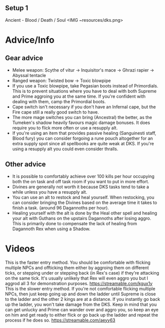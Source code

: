 ## Setup 1
Ancient - Blood / Death / Soul
<IMG ~resources/dks.png>

# Advice/Info

## Gear advice
- Melee weapon: Scythe of vitur → Inquisitor's mace → Ghrazi rapier → Abyssal tentacle
- Ranged weapon: Twisted bow → Toxic blowpipe
- If you use a Toxic blowpipe, take Pegasian boots instead of Primordials. This is to prevent situations where you have to deal with both Supreme and Prime aggroing you at the same time. If you're confident with dealing with them, camp the Primordial boots.
- Cape switch isn't necessary if you don't have an Infernal cape, but the Fire cape still a really good switch to have.
- The more mage switches you can bring (Ancestral) the better, as the Tumeken's shadow heavily favours magic damage bonuses. It does require you to flick more often or use a resupply alt.
- If you're using an item that provides passive healing (Sanguinesti staff, Blood fury) you can consider forgoing a rune pouch altogether for an extra supply spot since all spellbooks are quite weak at DKS. If you're using a resupply alt you could even consider thralls.

## Other advice
- It is possible to comfortably achieve over 100 kills per hour occupying both the on task and off task room if you want to put in more effort. 
- Divines are generally not worth it because DKS tasks tend to take a while unless you have a resupply alt.
- You can use an alt to restock and heal yourself. When restocking, you can consider bringing the Divines based on the average time it takes to finish a task. (around 96 Dagannoths per hour).
- Healing yourself with the alt is done by the Heal other spell and healing your alt with Guthans on the upstairs Dagannoths after losing aggro. This is primarily done to compensate the lack of healing from Dagannoth Rex when using a Shadow.

# Videos
This is the faster entry method. You should be comfortable with flicking multiple NPCs and offticking them either by aggroing them on different ticks, or stepping under or stepping back (in Rex's case) if they're attacking on the same tick. It's usually unlikely that Rex will even aggro you but I aggrod all 3 for demonstration purposes.
https://streamable.com/kgux1y
This is the slower entry method. If you're not comfortable flicking multiple NPCs, then just keep going up and down the ladder until Supreme is close to the ladder and the other 2 kings are at a distance. If you instantly go back up the ladder, you won't take damage from the DKS. Keep in mind that you can get unlucky and Prime can wander over and aggro you, so keep an eye on him and get ready to either flick or go back up the ladder and repeat the process if he does so.
https://streamable.com/aeyy63
